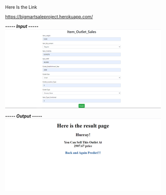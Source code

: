 Here Is the Link 

https://bigmartsaleproject.herokuapp.com/


_**----- Input -----**_<br />
![input](image/1.png)

_**----- Output -----**_<br />
![output](image/2.png)
